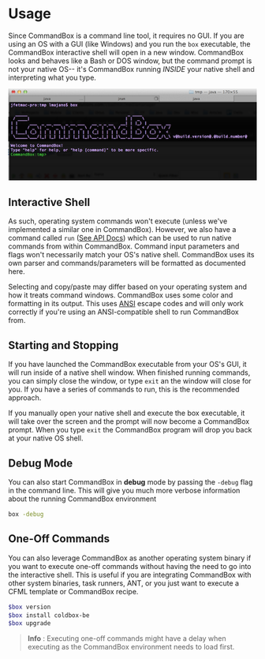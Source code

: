 # Usage


Since CommandBox is a command line tool, it requires no GUI. If you are
using an OS with a GUI (like Windows) and you run the `box` executable,
the CommandBox interactive shell will open in a new window. CommandBox looks and behaves like a
Bash or DOS window, but the command prompt is not your native OS-- it's
CommandBox running *INSIDE* your native shell and interpreting what you
type.

![commandbox](../images/welcome.png)

## Interactive Shell

As such, operating system commands won't execute (unless we've
implemented a similar one in CommandBox). However, we also have a command
called `run` ([See API Docs](http://apidocs.ortussolutions.com/commandbox/1.0.0/index.html?commandbox/system/commands/run.html)) which can be used to run native commands from within
CommandBox. Command input parameters and flags won't necessarily match
your OS's native shell. CommandBox uses its own parser and
commands/parameters will be formatted as documented here.

Selecting and copy/paste may differ based on your operating system and
how it treats command windows. CommandBox uses some color and formatting
in its output. This uses [ANSI](http://en.wikipedia.org/wiki/ANSI_escape_code) escape codes and will only work correctly
if you're using an ANSI-compatible shell to run CommandBox from.

## Starting and Stopping

If you have launched the CommandBox executable from your OS's GUI, it
will run inside of a native shell window. When finished running
commands, you can simply close the window, or type `exit` an the
window will close for you. If you have a series of commands to run, this
is the recommended approach.

If you manually open your native shell and execute the box executable,
it will take over the screen and the prompt will now become a CommandBox
prompt. When you type `exit` the CommandBox program will drop you
back at your native OS shell.

## Debug Mode
You can also start CommandBox in **debug** mode by passing the `-debug` flag in the command line.  This will give you much more verbose information about the running CommandBox environment

```bash
box -debug
```

## One-Off Commands
You can also leverage CommandBox as another operating system binary if you want to execute one-off commands without having the need to go into the interactive shell.  This is useful if you are integrating CommandBox with other system binaries, task runners, ANT, or you just want to execute a CFML template or CommandBox recipe.

```bash
$box version
$box install coldbox-be
$box upgrade
```

>**Info** : Executing one-off commands might have a delay when executing as the CommandBox environment needs to load first.








